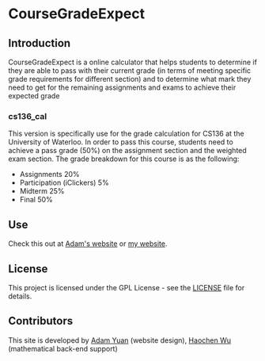 # CourseGradeExpect
## Introduction
CourseGradeExpect is a online calculator that helps students to determine if they are able to pass with their current grade (in terms of meeting specific grade requirements for different section) and to determine what mark they need to get for the remaining assignments and exams to achieve their expected grade

### cs136_cal
This version is specifically use for the grade calculation for CS136 at the University of Waterloo. In order to pass this course, students need to achieve a pass grade (50%) on the assignment section and the weighted exam section. The grade breakdown for this course is as the following:
* Assignments 20%
* Participation (iClickers) 5%
* Midterm 25%
* Final 50%

## Use
Check this out at [Adam's website](https://www.student.cs.uwaterloo.ca/~d9yuan/cs136_cal/index.html) or [my website](https://www.student.cs.uwaterloo.ca/~h286wu/cs136_cal/index.html).

## License

This project is licensed under the GPL License - see the [LICENSE](LICENSE) file for details.

## Contributors
This site is developed by [Adam Yuan](https://github.com/d9yuan) (website design), [Haochen Wu](https://github.com/JasonWu1103) (mathematical back-end support)